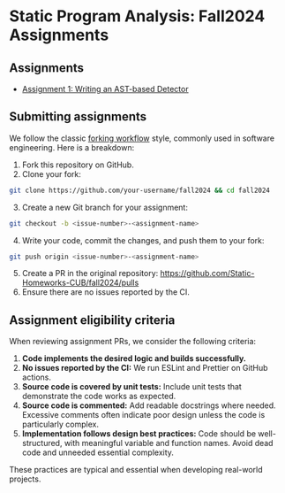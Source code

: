 # Static Program Analysis: Fall2024 Assignments

## Assignments
* [Assignment 1: Writing an AST-based Detector](./assignments/ast-detectors/README.md)

## Submitting assignments

We follow the classic [forking workflow](https://www.atlassian.com/git/tutorials/comparing-workflows/forking-workflow) style, commonly used in software engineering. Here is a breakdown:

1. Fork this repository on GitHub.
2. Clone your fork:
```bash
git clone https://github.com/your-username/fall2024 && cd fall2024
```
3. Create a new Git branch for your assignment:
```bash
git checkout -b <issue-number>-<assignment-name>
```
4. Write your code, commit the changes, and push them to your fork:
```bash
git push origin <issue-number>-<assignment-name>
```
5. Create a PR in the original repository: https://github.com/Static-Homeworks-CUB/fall2024/pulls
6. Ensure there are no issues reported by the CI.

## Assignment eligibility criteria
When reviewing assignment PRs, we consider the following criteria:
1. **Code implements the desired logic and builds successfully.**
2. **No issues reported by the CI:** We run ESLint and Prettier on GitHub actions.
3. **Source code is covered by unit tests:** Include unit tests that demonstrate the code works as expected.
4. **Source code is commented:** Add readable docstrings where needed. Excessive comments often indicate poor design unless the code is particularly complex.
5. **Implementation follows design best practices:** Code should be well-structured, with meaningful variable and function names. Avoid dead code and unneeded essential complexity.

These practices are typical and essential when developing real-world projects.
